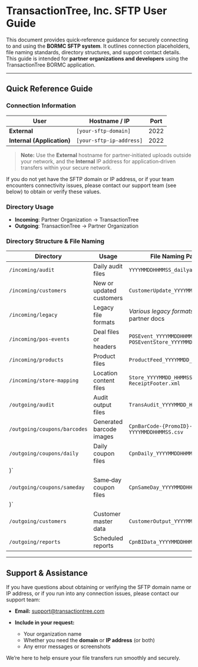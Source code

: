 # TransactionTree, Inc. SFTP User Guide

This document provides quick‐reference guidance for securely connecting to and using the **BORMC SFTP system**. It outlines connection placeholders, file naming standards, directory structures, and support contact details. This guide is intended for **partner organizations and developers** using the TransactionTree BORMC application.

---

## Quick Reference Guide

### Connection Information

| User                       | Hostname / IP            | Port |
| -------------------------- | ------------------------ | ---- |
| **External**               | `[your-sftp-domain]`     | 2022 |
| **Internal (Application)** | `[your-sftp-ip-address]` | 2022 |

> **Note:** Use the **External** hostname for partner‑initiated uploads outside your network, and the **Internal** IP address for application‑driven transfers within your secure network.

If you do not yet have the SFTP domain or IP address, or if your team encounters connectivity issues, please contact our support team (see below) to obtain or verify these values.

### Directory Usage

* **Incoming**: Partner Organization → TransactionTree
* **Outgoing**: TransactionTree → Partner Organization

### Directory Structure & File Naming

| Directory                    | Usage                    | File Naming Pattern                                                | Delimiter    |     |
| ---------------------------- | ------------------------ | ------------------------------------------------------------------ | ------------ | --- |
| `/incoming/audit`            | Daily audit files        | `YYYYMMDDHHMMSS_dailyaudit.csv`                                    | `Comma (,)`  |     |
| `/incoming/customers`        | New or updated customers | `CustomerUpdate_YYYYMMDDHHMMSS.csv`                                | \`Pipeline ( | )\` |
| `/incoming/legacy`           | Legacy file formats      | *Various legacy formats*; see partner docs                         | `N/A`        |     |
| `/incoming/pos-events`       | Deal files or headers    | `POSEvent_YYYYMMDDHHMM.csv`  <br> `POSEventStore_YYYYMMDDHHMM.csv` | `Comma (,)`  |     |
| `/incoming/products`         | Product files            | `ProductFeed_YYYYMMDD_HHMMSS.zip`                                  | `Comma (,)`  |     |
| `/incoming/store-mapping`    | Location content files   | `Store_YYYYMMDD_HHMMSS.csv`  <br> `ReceiptFooter.xml`              | `Comma (,)`  |     |
| `/outgoing/audit`            | Audit output files       | `TransAudit_YYYYMMDD_HHMMSS.csv`                                   | `Comma (,)`  |     |
| `/outgoing/coupons/barcodes` | Generated barcode images | `CpnBarCode-{PromoID}-YYYYMMDDHHMMSS.csv`                          | \`Pipeline ( | )\` |
| `/outgoing/coupons/daily`    | Daily coupon files       | `CpnDaily_YYYYMMDDHHMMSS.sql`                                      | \`Newline (  |     |
| )\`                          |                          |                                                                    |              |     |
| `/outgoing/coupons/sameday`  | Same‑day coupon files    | `CpnSameDay_YYYYMMDDHHMMSS.sql`                                    | \`Newline (  |     |
| )\`                          |                          |                                                                    |              |     |
| `/outgoing/customers`        | Customer master data     | `CustomerOutput_YYYYMMDDHHMMSS.csv`                                | \`Pipeline ( | )\` |
| `/outgoing/reports`          | Scheduled reports        | `CpnBIData_YYYYMMDDHHMMSS.csv`                                     | \`Pipeline ( | )\` |

---

## Support & Assistance

If you have questions about obtaining or verifying the SFTP domain name or IP address, or if you run into any connection issues, please contact our support team:

* **Email:** [support@transactiontree.com](mailto:support@transactiontree.com)
* **Include in your request:**

  * Your organization name
  * Whether you need the **domain** or **IP address** (or both)
  * Any error messages or screenshots

We’re here to help ensure your file transfers run smoothly and securely.
